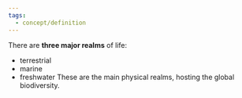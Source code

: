 ```yaml
---
tags:
  - concept/definition
---
```

There are **three major realms** of life:
- terrestrial
- marine
- freshwater
These are the main physical realms, hosting the global biodiversity. 